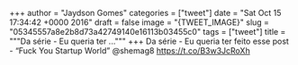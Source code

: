 
+++
author = "Jaydson Gomes"
categories = ["tweet"]
date = "Sat Oct 15 17:34:42 +0000 2016"
draft = false
image = "{TWEET_IMAGE}"
slug = "05345557a8e2b8d73a42749140e16113b03455c0"
tags = ["tweet"]
title = """Da série - Eu queria ter ..."""
+++
Da série - Eu queria ter feito esse post - “Fuck You Startup World” @shemag8 https://t.co/B3w3JcRoXh

